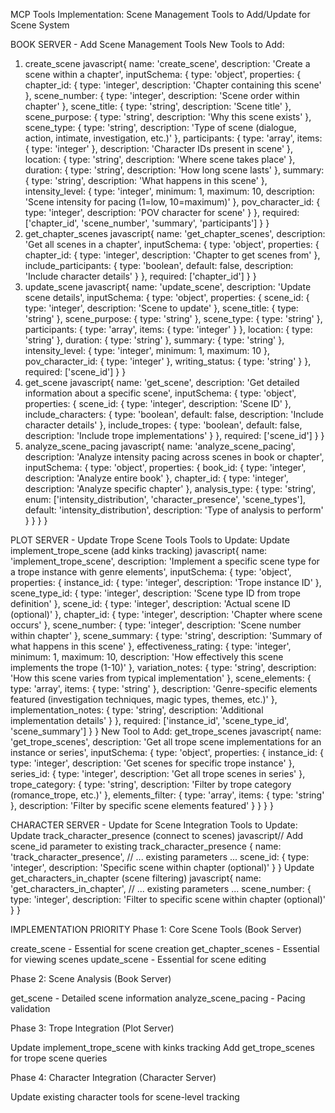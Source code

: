 MCP Tools Implementation: Scene Management
Tools to Add/Update for Scene System

BOOK SERVER - Add Scene Management Tools
New Tools to Add:
1. create_scene
javascript{
    name: 'create_scene',
    description: 'Create a scene within a chapter',
    inputSchema: {
        type: 'object',
        properties: {
            chapter_id: { type: 'integer', description: 'Chapter containing this scene' },
            scene_number: { type: 'integer', description: 'Scene order within chapter' },
            scene_title: { type: 'string', description: 'Scene title' },
            scene_purpose: { type: 'string', description: 'Why this scene exists' },
            scene_type: { type: 'string', description: 'Type of scene (dialogue, action, intimate, investigation, etc.)' },
            participants: { 
                type: 'array', 
                items: { type: 'integer' }, 
                description: 'Character IDs present in scene' 
            },
            location: { type: 'string', description: 'Where scene takes place' },
            duration: { type: 'string', description: 'How long scene lasts' },
            summary: { type: 'string', description: 'What happens in this scene' },
            intensity_level: { 
                type: 'integer', 
                minimum: 1, 
                maximum: 10, 
                description: 'Scene intensity for pacing (1=low, 10=maximum)' 
            },
            pov_character_id: { type: 'integer', description: 'POV character for scene' }
        },
        required: ['chapter_id', 'scene_number', 'summary', 'participants']
    }
}
2. get_chapter_scenes
javascript{
    name: 'get_chapter_scenes',
    description: 'Get all scenes in a chapter',
    inputSchema: {
        type: 'object',
        properties: {
            chapter_id: { type: 'integer', description: 'Chapter to get scenes from' },
            include_participants: { type: 'boolean', default: false, description: 'Include character details' }
        },
        required: ['chapter_id']
    }
}
3. update_scene
javascript{
    name: 'update_scene',
    description: 'Update scene details',
    inputSchema: {
        type: 'object',
        properties: {
            scene_id: { type: 'integer', description: 'Scene to update' },
            scene_title: { type: 'string' },
            scene_purpose: { type: 'string' },
            scene_type: { type: 'string' },
            participants: { type: 'array', items: { type: 'integer' } },
            location: { type: 'string' },
            duration: { type: 'string' },
            summary: { type: 'string' },
            intensity_level: { type: 'integer', minimum: 1, maximum: 10 },
            pov_character_id: { type: 'integer' },
            writing_status: { type: 'string' }
        },
        required: ['scene_id']
    }
}
4. get_scene
javascript{
    name: 'get_scene',
    description: 'Get detailed information about a specific scene',
    inputSchema: {
        type: 'object',
        properties: {
            scene_id: { type: 'integer', description: 'Scene ID' },
            include_characters: { type: 'boolean', default: false, description: 'Include character details' },
            include_tropes: { type: 'boolean', default: false, description: 'Include trope implementations' }
        },
        required: ['scene_id']
    }
}
5. analyze_scene_pacing
javascript{
    name: 'analyze_scene_pacing',
    description: 'Analyze intensity pacing across scenes in book or chapter',
    inputSchema: {
        type: 'object',
        properties: {
            book_id: { type: 'integer', description: 'Analyze entire book' },
            chapter_id: { type: 'integer', description: 'Analyze specific chapter' },
            analysis_type: { 
                type: 'string', 
                enum: ['intensity_distribution', 'character_presence', 'scene_types'],
                default: 'intensity_distribution',
                description: 'Type of analysis to perform'
            }
        }
    }
}

PLOT SERVER - Update Trope Scene Tools
Tools to Update:
Update implement_trope_scene (add kinks tracking)
javascript{
    name: 'implement_trope_scene',
    description: 'Implement a specific scene type for a trope instance with genre elements',
    inputSchema: {
        type: 'object',
        properties: {
            instance_id: { type: 'integer', description: 'Trope instance ID' },
            scene_type_id: { type: 'integer', description: 'Scene type ID from trope definition' },
            scene_id: { type: 'integer', description: 'Actual scene ID (optional)' },
            chapter_id: { type: 'integer', description: 'Chapter where scene occurs' },
            scene_number: { type: 'integer', description: 'Scene number within chapter' },
            scene_summary: { type: 'string', description: 'Summary of what happens in this scene' },
            effectiveness_rating: { 
                type: 'integer', 
                minimum: 1, 
                maximum: 10, 
                description: 'How effectively this scene implements the trope (1-10)' 
            },
            variation_notes: { type: 'string', description: 'How this scene varies from typical implementation' },
            scene_elements: { 
                type: 'array', 
                items: { type: 'string' },
                description: 'Genre-specific elements featured (investigation techniques, magic types, themes, etc.)'
            },
            implementation_notes: { type: 'string', description: 'Additional implementation details' }
        },
        required: ['instance_id', 'scene_type_id', 'scene_summary']
    }
}
New Tool to Add:
get_trope_scenes
javascript{
    name: 'get_trope_scenes',
    description: 'Get all trope scene implementations for an instance or series',
    inputSchema: {
        type: 'object',
        properties: {
            instance_id: { type: 'integer', description: 'Get scenes for specific trope instance' },
            series_id: { type: 'integer', description: 'Get all trope scenes in series' },
            trope_category: { type: 'string', description: 'Filter by trope category (romance_trope, etc.)' },
            elements_filter: { 
                type: 'array', 
                items: { type: 'string' },
                description: 'Filter by specific scene elements featured'
            }
        }
    }
}

CHARACTER SERVER - Update for Scene Integration
Tools to Update:
Update track_character_presence (connect to scenes)
javascript// Add scene_id parameter to existing track_character_presence
{
    name: 'track_character_presence',
    // ... existing parameters ...
    scene_id: { type: 'integer', description: 'Specific scene within chapter (optional)' }
}
Update get_characters_in_chapter (scene filtering)
javascript{
    name: 'get_characters_in_chapter',
    // ... existing parameters ...
    scene_number: { type: 'integer', description: 'Filter to specific scene within chapter (optional)' }
}

IMPLEMENTATION PRIORITY
Phase 1: Core Scene Tools (Book Server)

create_scene - Essential for scene creation
get_chapter_scenes - Essential for viewing scenes
update_scene - Essential for scene editing

Phase 2: Scene Analysis (Book Server)

get_scene - Detailed scene information
analyze_scene_pacing - Pacing validation

Phase 3: Trope Integration (Plot Server)

Update implement_trope_scene with kinks tracking
Add get_trope_scenes for trope scene queries

Phase 4: Character Integration (Character Server)

Update existing character tools for scene-level tracking